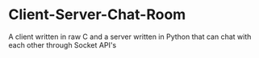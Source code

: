 # Client-Server-Chat-Room
A client written in raw C and a server written in Python that can chat with each other through Socket API's
